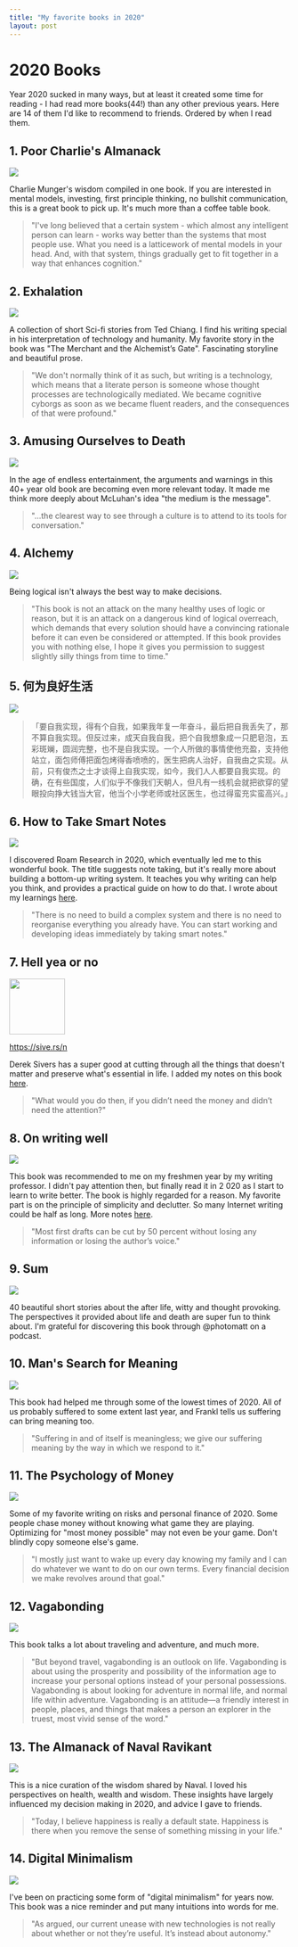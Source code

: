 ```yaml
---
title: "My favorite books in 2020"
layout: post
---
```

# 2020 Books
Year 2020 sucked in many ways, but at least it created some time for reading - I had read more books(44!) than any other previous years. Here are 14 of them I'd like to recommend to friends. Ordered by when I read them.

## 1. Poor Charlie's Almanack

<a href="https://www.amazon.com/Poor-Charlies-Almanack-Charles-Expanded/dp/1578645018/ref=as_li_ss_il?dchild=1&keywords=poor+Charlie%27s+almanack&qid=1610602521&sr=8-1&linkCode=li2&tag=skyland01-20&linkId=ac6bf7339ae7b6a14d2deccf5ea7e35b&language=en_US" target="_blank"><img border="0" src="//ws-na.amazon-adsystem.com/widgets/q?_encoding=UTF8&ASIN=1578645018&Format=_SL160_&ID=AsinImage&MarketPlace=US&ServiceVersion=20070822&WS=1&tag=skyland01-20&language=en_US" ></a><img src="https://ir-na.amazon-adsystem.com/e/ir?t=skyland01-20&language=en_US&l=li2&o=1&a=1578645018" width="1" height="1" border="0" alt="" style="border:none !important; margin:0px !important;" />

Charlie Munger's wisdom compiled in one book. If you are interested in mental models, investing, first principle thinking, no bullshit communication, this is a great book to pick up. It's much more than a coffee table book.

> "I've long believed that a certain system - which almost any intelligent person can learn - works way better than the systems that most people use. What you need is a latticework of mental models in your head. And, with that system, things gradually get to fit together in a way that enhances cognition."

## 2. Exhalation

<a href="https://www.amazon.com/Exhalation-Stories-Ted-Chiang-ebook/dp/B07GD46PQZ/ref=as_li_ss_il?dchild=1&keywords=ted+chiang&qid=1611276710&sr=8-1&linkCode=li2&tag=skyland01-20&linkId=5200f16656ab1f1c822951cd36a2d612&language=en_US" target="_blank"><img border="0" src="//ws-na.amazon-adsystem.com/widgets/q?_encoding=UTF8&ASIN=B07GD46PQZ&Format=_SL160_&ID=AsinImage&MarketPlace=US&ServiceVersion=20070822&WS=1&tag=skyland01-20&language=en_US" ></a><img src="https://ir-na.amazon-adsystem.com/e/ir?t=skyland01-20&language=en_US&l=li2&o=1&a=B07GD46PQZ" width="1" height="1" border="0" alt="" style="border:none !important; margin:0px !important;" />

A collection of short Sci-fi stories from Ted Chiang. I find his writing special in his interpretation of technology and humanity. My favorite story in the book was "The Merchant and the Alchemist’s Gate". Fascinating storyline and beautiful prose.

> "We don't normally think of it as such, but writing is a technology, which means that a literate person is someone whose thought processes are technologically mediated. We became cognitive cyborgs as soon as we became fluent readers, and the consequences of that were profound."

## 3. Amusing Ourselves to Death

<a href="https://www.amazon.com/Amusing-Ourselves-Death-Discourse-Business-ebook/dp/B0023ZLLH6/ref=as_li_ss_il?crid=222QT3F8G0902&dchild=1&keywords=amusing+ourselves+to+death&qid=1611277408&sprefix=amusing+ourselves%2Caps%2C197&sr=8-1&linkCode=li2&tag=skyland01-20&linkId=76e049e76b7151a6a2e02523f8b83375&language=en_US" target="_blank"><img border="0" src="//ws-na.amazon-adsystem.com/widgets/q?_encoding=UTF8&ASIN=B0023ZLLH6&Format=_SL160_&ID=AsinImage&MarketPlace=US&ServiceVersion=20070822&WS=1&tag=skyland01-20&language=en_US" ></a><img src="https://ir-na.amazon-adsystem.com/e/ir?t=skyland01-20&language=en_US&l=li2&o=1&a=B0023ZLLH6" width="1" height="1" border="0" alt="" style="border:none !important; margin:0px !important;" />

In the age of endless entertainment, the arguments and warnings in this 40+ year old book are becoming even more relevant today. It made me think more deeply about McLuhan's idea "the medium is the message".

> "...the clearest way to see through a culture is to attend to its tools for conversation."

## 4. Alchemy

<a href="https://www.amazon.com/Alchemy-Curious-Science-Creating-Business-ebook/dp/B071DCWRG3/ref=as_li_ss_il?dchild=1&keywords=alchemy&qid=1611276952&sr=8-1&linkCode=li2&tag=skyland01-20&linkId=ea295158c01e5f63210b4327c84247a8&language=en_US" target="_blank"><img border="0" src="//ws-na.amazon-adsystem.com/widgets/q?_encoding=UTF8&ASIN=B071DCWRG3&Format=_SL160_&ID=AsinImage&MarketPlace=US&ServiceVersion=20070822&WS=1&tag=skyland01-20&language=en_US" ></a><img src="https://ir-na.amazon-adsystem.com/e/ir?t=skyland01-20&language=en_US&l=li2&o=1&a=B071DCWRG3" width="1" height="1" border="0" alt="" style="border:none !important; margin:0px !important;" />

Being logical isn't always the best way to make decisions.

> "This book is not an attack on the many healthy uses of logic or reason, but it is an attack on a dangerous kind of logical overreach, which demands that every solution should have a convincing rationale before it can even be considered or attempted. If this book provides you with nothing else, I hope it gives you permission to suggest slightly silly things from time to time."

## 5. 何为良好生活

<a href="https://www.amazon.com/%E4%BD%95%E4%B8%BA%E8%89%AF%E5%A5%BD%E7%94%9F%E6%B4%BB%EF%BC%9A%E8%A1%8C%E4%B9%8B%E4%BA%8E%E9%80%94%E8%80%8C%E5%BA%94%E4%BA%8E%E5%BF%83-Chinese-%E9%99%88%E5%98%89%E6%98%A0-ebook/dp/B07DK2HPX1/ref=as_li_ss_il?dchild=1&keywords=%E4%BD%95%E4%B8%BA%E8%89%AF%E5%A5%BD%E7%94%9F%E6%B4%BB&qid=1611276995&sr=8-2&linkCode=li2&tag=skyland01-20&linkId=31f98cb86899138c6b53c4c3dbc6b386&language=en_US" target="_blank"><img border="0" src="//ws-na.amazon-adsystem.com/widgets/q?_encoding=UTF8&ASIN=B07DK2HPX1&Format=_SL160_&ID=AsinImage&MarketPlace=US&ServiceVersion=20070822&WS=1&tag=skyland01-20&language=en_US" ></a><img src="https://ir-na.amazon-adsystem.com/e/ir?t=skyland01-20&language=en_US&l=li2&o=1&a=B07DK2HPX1" width="1" height="1" border="0" alt="" style="border:none !important; margin:0px !important;" />

> 「要自我实现，得有个自我，如果我年复一年奋斗，最后把自我丢失了，那不算自我实现。但反过来，成天自我自我，把个自我想象成一只肥皂泡，五彩斑斓，圆润完整，也不是自我实现。一个人所做的事情使他充盈，支持他站立，面包师傅把面包烤得香喷喷的，医生把病人治好，自我由之实现。从前，只有俊杰之士才谈得上自我实现，如今，我们人人都要自我实现。的确，在有些国度，人们似乎不像我们天朝人，但凡有一线机会就把欲穿的望眼投向挣大钱当大官，他当个小学老师或社区医生，也过得蛮充实蛮高兴。」

## 6. How to Take Smart Notes

<a href="https://www.amazon.com/How-Take-Smart-Notes-Nonfiction-ebook/dp/B06WVYW33Y/ref=as_li_ss_il?dchild=1&keywords=how+to+take+smart+notes&qid=1611277050&sr=8-1&linkCode=li2&tag=skyland01-20&linkId=aa6e825caa7fbc23543b7840c924ce61&language=en_US" target="_blank"><img border="0" src="//ws-na.amazon-adsystem.com/widgets/q?_encoding=UTF8&ASIN=B06WVYW33Y&Format=_SL160_&ID=AsinImage&MarketPlace=US&ServiceVersion=20070822&WS=1&tag=skyland01-20&language=en_US" ></a><img src="https://ir-na.amazon-adsystem.com/e/ir?t=skyland01-20&language=en_US&l=li2&o=1&a=B06WVYW33Y" width="1" height="1" border="0" alt="" style="border:none !important; margin:0px !important;" />

I discovered Roam Research in 2020, which eventually led me to this wonderful book. The title suggests note taking, but it's really more about building a bottom-up writing system. It teaches you why writing can help you think, and provides a practical guide on how to do that. I wrote about my learnings [here](https://www.tianskylan.com/2020/07/15/write-to-think/).

> "There is no need to build a complex system and there is no need to reorganise everything you already have. You can start working and developing ideas immediately by taking smart notes."

## 7. Hell yea or no
<img src="https://sive.rs/images/DerekSivers-cover-HellYeahOrNo-400x492.png" width=100>

[https://sive.rs/n
](https://sive.rs/n)

Derek Sivers has a super good at cutting through all the things that doesn't matter and preserve what's essential in life. I added my notes on this book [here](https://www.tianskylan.com/hell-yeah-or-no-book-notes).

> "What would you do then, if you didn’t need the money and didn’t need the attention?"

## 8. On writing well

<a href="https://www.amazon.com/Writing-Well-Classic-Guide-Nonfiction/dp/0060891548/ref=as_li_ss_il?dchild=1&keywords=on+writing+well&qid=1611277357&sr=8-1&linkCode=li2&tag=skyland01-20&linkId=36074ec4e05adfe06f2229b3e4fe1a78&language=en_US" target="_blank"><img border="0" src="//ws-na.amazon-adsystem.com/widgets/q?_encoding=UTF8&ASIN=0060891548&Format=_SL160_&ID=AsinImage&MarketPlace=US&ServiceVersion=20070822&WS=1&tag=skyland01-20&language=en_US" ></a><img src="https://ir-na.amazon-adsystem.com/e/ir?t=skyland01-20&language=en_US&l=li2&o=1&a=0060891548" width="1" height="1" border="0" alt="" style="border:none !important; margin:0px !important;" />

This book was recommended to me on my freshmen year by my writing professor. I didn't pay attention then, but finally read it in 2 020 as I start to learn to write better. The book is highly regarded for a reason. My favorite part is on the principle of simplicity and declutter. So many Internet writing could be half as long. More notes [here](https://www.tianskylan.com/on-writing-well-book-notes).

> "Most first drafts can be cut by 50 percent without losing any information or losing the author’s voice."

## 9. Sum

<a href="https://www.amazon.com/Sum-Forty-Afterlives-David-Eagleman-ebook/dp/B001TKA0VO/ref=as_li_ss_il?crid=O0WJ8N90S0O3&dchild=1&keywords=sum+40+tales+from+the+afterlife&qid=1611276749&sprefix=sum+40+tales%2Caps%2C200&sr=8-1&linkCode=li2&tag=skyland01-20&linkId=7c804916f780e2b9d024ab9cea457100&language=en_US" target="_blank"><img border="0" src="//ws-na.amazon-adsystem.com/widgets/q?_encoding=UTF8&ASIN=B001TKA0VO&Format=_SL160_&ID=AsinImage&MarketPlace=US&ServiceVersion=20070822&WS=1&tag=skyland01-20&language=en_US" ></a><img src="https://ir-na.amazon-adsystem.com/e/ir?t=skyland01-20&language=en_US&l=li2&o=1&a=B001TKA0VO" width="1" height="1" border="0" alt="" style="border:none !important; margin:0px !important;" />

40 beautiful short stories about the after life, witty and thought provoking. The perspectives it provided about life and death are super fun to think about.  I'm grateful for discovering this book through @photomatt on a podcast.

## 10. Man's Search for Meaning

<a href="https://www.amazon.com/Mans-Search-Meaning-Viktor-Frankl-ebook/dp/B009U9S6FI/ref=as_li_ss_il?crid=2L2L0C1MPKK0A&dchild=1&keywords=man%27s+search+for+meaning&qid=1611277434&sprefix=man%27s+search+for%2Caps%2C203&sr=8-1&linkCode=li2&tag=skyland01-20&linkId=8b983484ef3e806b2ede231ade8311db&language=en_US" target="_blank"><img border="0" src="//ws-na.amazon-adsystem.com/widgets/q?_encoding=UTF8&ASIN=B009U9S6FI&Format=_SL160_&ID=AsinImage&MarketPlace=US&ServiceVersion=20070822&WS=1&tag=skyland01-20&language=en_US" ></a><img src="https://ir-na.amazon-adsystem.com/e/ir?t=skyland01-20&language=en_US&l=li2&o=1&a=B009U9S6FI" width="1" height="1" border="0" alt="" style="border:none !important; margin:0px !important;" />

This book had helped me through some of the lowest times of 2020. All of us probably suffered to some extent last year, and Frankl tells us suffering can bring meaning too. 

> "Suffering in and of itself is meaningless; we give our suffering meaning by the way in which we respond to it."

## 11. The Psychology of Money

<a href="https://www.amazon.com/Psychology-Money-Timeless-lessons-happiness-ebook/dp/B084HJSJJ2/ref=as_li_ss_il?dchild=1&keywords=The+psychology+of+money&qid=1611277457&sr=8-1&linkCode=li2&tag=skyland01-20&linkId=a99ba8919a62ca14450cdeffdf6ada9f&language=en_US" target="_blank"><img border="0" src="//ws-na.amazon-adsystem.com/widgets/q?_encoding=UTF8&ASIN=B084HJSJJ2&Format=_SL160_&ID=AsinImage&MarketPlace=US&ServiceVersion=20070822&WS=1&tag=skyland01-20&language=en_US" ></a><img src="https://ir-na.amazon-adsystem.com/e/ir?t=skyland01-20&language=en_US&l=li2&o=1&a=B084HJSJJ2" width="1" height="1" border="0" alt="" style="border:none !important; margin:0px !important;" />

Some of my favorite writing on risks and personal finance of 2020. Some people chase money without knowing what game they are playing. Optimizing for "most money possible" may not even be your game. Don't blindly copy someone else's game.

> "I mostly just want to wake up every day knowing my family and I can do whatever we want to do on our own terms. Every financial decision we make revolves around that goal."

## 12. Vagabonding

<a href="https://www.amazon.com/Vagabonding-Uncommon-Guide-Long-Term-Travel-ebook/dp/B000FBFMKM/ref=as_li_ss_il?crid=2C2QB02DACV33&dchild=1&keywords=vagabonding&qid=1611277482&sprefix=vagabonding%2Caps%2C204&sr=8-1&linkCode=li2&tag=skyland01-20&linkId=7533bc9453ab700b1dd3bb6671bc0609&language=en_US" target="_blank"><img border="0" src="//ws-na.amazon-adsystem.com/widgets/q?_encoding=UTF8&ASIN=B000FBFMKM&Format=_SL160_&ID=AsinImage&MarketPlace=US&ServiceVersion=20070822&WS=1&tag=skyland01-20&language=en_US" ></a><img src="https://ir-na.amazon-adsystem.com/e/ir?t=skyland01-20&language=en_US&l=li2&o=1&a=B000FBFMKM" width="1" height="1" border="0" alt="" style="border:none !important; margin:0px !important;" />

This book talks a lot about traveling and adventure, and much more.

> "But beyond travel, vagabonding is an outlook on life. Vagabonding is about using the prosperity and possibility of the information age to increase your personal options instead of your personal possessions. Vagabonding is about looking for adventure in normal life, and normal life within adventure. Vagabonding is an attitude—a friendly interest in people, places, and things that makes a person an explorer in the truest, most vivid sense of the word."

## 13. The Almanack of Naval Ravikant

<a href="https://www.amazon.com/Almanack-Naval-Ravikant-Wealth-Happiness-ebook/dp/B08FF8MTM6/ref=as_li_ss_il?crid=2HAUDHDR80UGW&dchild=1&keywords=almanack+of+naval+ravikant&qid=1611277518&sprefix=almanack%2Caps%2C206&sr=8-1&linkCode=li2&tag=skyland01-20&linkId=d47a6d177046ac6d09f4b4ebd320785b&language=en_US" target="_blank"><img border="0" src="//ws-na.amazon-adsystem.com/widgets/q?_encoding=UTF8&ASIN=B08FF8MTM6&Format=_SL160_&ID=AsinImage&MarketPlace=US&ServiceVersion=20070822&WS=1&tag=skyland01-20&language=en_US" ></a><img src="https://ir-na.amazon-adsystem.com/e/ir?t=skyland01-20&language=en_US&l=li2&o=1&a=B08FF8MTM6" width="1" height="1" border="0" alt="" style="border:none !important; margin:0px !important;" />

This is a nice curation of the wisdom shared by Naval. I loved his perspectives on health, wealth and wisdom. These insights have largely influenced my decision making in 2020, and advice I gave to friends. 

> "Today, I believe happiness is really a default state. Happiness is there when you remove the sense of something missing in your life."

## 14. Digital Minimalism

<a href="https://www.amazon.com/Digital-Minimalism-Choosing-Focused-Noisy-ebook/dp/B07DBRBP7G/ref=as_li_ss_il?crid=1S4CZ31H9TN8S&dchild=1&keywords=digital+minimalism&qid=1611277545&sprefix=digital+minimalism%2Caps%2C202&sr=8-1&linkCode=li2&tag=skyland01-20&linkId=ad078d97f5ef12cca33ee23b0e0af916&language=en_US" target="_blank"><img border="0" src="//ws-na.amazon-adsystem.com/widgets/q?_encoding=UTF8&ASIN=B07DBRBP7G&Format=_SL160_&ID=AsinImage&MarketPlace=US&ServiceVersion=20070822&WS=1&tag=skyland01-20&language=en_US" ></a><img src="https://ir-na.amazon-adsystem.com/e/ir?t=skyland01-20&language=en_US&l=li2&o=1&a=B07DBRBP7G" width="1" height="1" border="0" alt="" style="border:none !important; margin:0px !important;" />

I've been on practicing some form of "digital minimalism" for years now. This book was a nice reminder and put many intuitions into words for me.

> "As argued, our current unease with new technologies is not really about whether or not they’re useful. It’s instead about autonomy."
